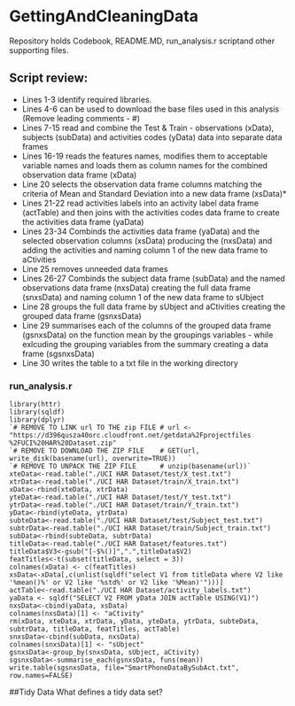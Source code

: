 # GettingAndCleaningData
Repository holds Codebook, README.MD, run_analysis.r scriptand other supporting files.

## Script review:
* Lines 1-3 identify required libraries.
* Lines 4-6 can be used to download the base files used in this analysis (Remove leading comments - #)
* Lines 7-15 read and combine the Test & Train - observations (xData), subjects (subData) and activities codes (yData) data into separate data frames
* Lines 16-19 reads the features names, modifies them to acceptable variable names and loads them as column names for the combined observation data frame (xData)
* Line 20 selects the observation data frame columns matching the criteria of Mean and Standard Deviation into a new data frame (xsData)*
* Lines 21-22 read activities labels  into an activity label data frame (actTable) and then joins with the activities codes data frame to create the activities data frame  (yaData) 
* Lines 23-34 Combinds the activities data frame (yaData) and the selected observation columns (xsData) producing the (nxsData) and adding the activities and naming column 1 of the new data frame to aCtivities
* Line 25 removes unneeded data frames
* Lines 26-27 Combinds the subject data frame (subData) and the named observations data frame (nxsData) creating the full data frame (snxsData)  and naming column 1 of the new data frame to sUbject
* Line 28 groups the full data frame by sUbject and aCtivities creating the grouped data frame (gsnxsData)
* Line 29 summarises each of the columns of the grouped data frame (gsnxsData)  on the function mean by the groupings variables - while exlcuding the grouping variables from the summary creating a data frame (sgsnxsData)
* Line 30 writes the table to a txt file in the working directory

    
        
###  run_analysis.r    
    library(httr)  
    library(sqldf)  
    library(dplyr)  
    `# REMOVE TO LINK url TO THE zip FILE # url <- "https://d396qusza40orc.cloudfront.net/getdata%2Fprojectfiles  %2FUCI%20HAR%20Dataset.zip"   `  
    `# REMOVE TO DOWNLOAD THE ZIP FILE    # GET(url, write_disk(basename(url), overwrite=TRUE))   `   
    `# REMOVE TO UNPACK THE ZIP FILE      # unzip(basename(url))`  
    xteData<-read.table("./UCI HAR Dataset/test/X_test.txt")  
    xtrData<-read.table("./UCI HAR Dataset/train/X_train.txt")  
    xData<-rbind(xteData, xtrData)  
    yteData<-read.table("./UCI HAR Dataset/test/Y_test.txt")  
    ytrData<-read.table("./UCI HAR Dataset/train/Y_train.txt")  
    yData<-rbind(yteData, ytrData)  
    subteData<-read.table("./UCI HAR Dataset/test/Subject_test.txt")  
    subtrData<-read.table("./UCI HAR Dataset/train/Subject_train.txt")  
    subData<-rbind(subteData, subtrData)  
    titleData<-read.table("./UCI HAR Dataset/features.txt")  
    titleData$V3<-gsub("[-$%()]",".",titleData$V2)  
    featTitles<-t(subset(titleData, select = 3))  
    colnames(xData) <- c(featTitles)  
    xsData<-xData[,c(unlist(sqldf("select V1 from titleData where V2 like '%mean()%' or V2 like '%std%' or V2 like '%Mean)'")))]  
    actTable<-read.table("./UCI HAR Dataset/activity_labels.txt")  
    yaData <- sqldf("SELECT V2 FROM yData JOIN actTable USING(V1)")  
    nxsData<-cbind(yaData, xsData)  
    colnames(nxsData)[1] <- "aCtivity"  
    rm(xData, xteData, xtrData, yData, yteData, ytrData, subteData, subtrData, titleData, featTitles, actTable)  
    snxsData<-cbind(subData, nxsData)  
    colnames(snxsData)[1] <- "sUbject"  
    gsnxsData<-group_by(snxsData, sUbject, aCtivity)  
    sgsnxsData<-summarise_each(gsnxsData, funs(mean))  
    write.table(sgsnxsData, file="SmartPhoneDataBySubAct.txt", row.names=FALSE)  
    
    
##Tidy Data
    What defines a tidy data set? 